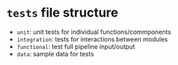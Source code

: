 # `tests` file structure

* `unit`: unit tests for individual functions/commponents
* `integration`: tests for interactions between modules 
* `functional`: test full pipeline input/output
* `data`: sample data for tests